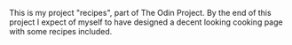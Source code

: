 This is my project "recipes", part of The Odin Project. By the end of this project I expect of myself to have designed a decent looking cooking page with some recipes included.

